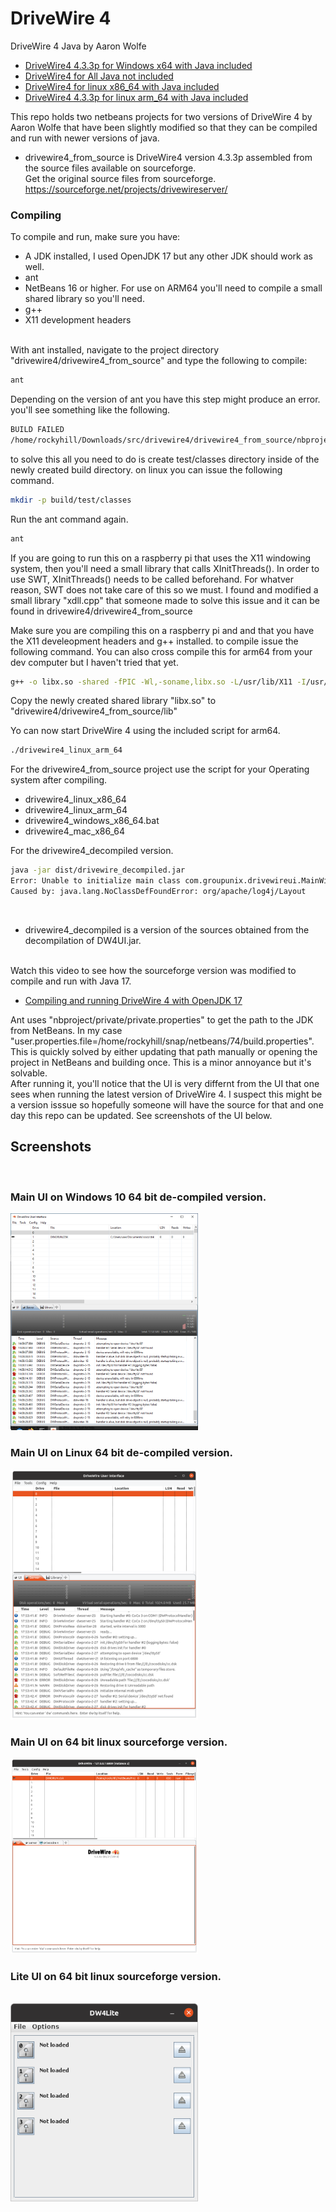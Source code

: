 # DriveWire 4
DriveWire 4 Java by Aaron Wolfe

- [DriveWire4 4.3.3p for Windows x64 with Java included](https://github.com/qbancoffee/drivewire4/releases/tag/4.3.4p_Windows_x64)
- [DriveWire4 for All  Java not included](https://github.com/qbancoffee/drivewire4/releases/tag/4.3.3p)
- [DriveWire4 for linux x86_64 with Java included](https://github.com/qbancoffee/drivewire4/releases/tag/4.3.3p_linux_x86_64)
- [DriveWire4 4.3.3p for linux arm_64 with Java included](https://github.com/qbancoffee/drivewire4/releases/tag/4.3.4p_linux_aarch64)


This repo holds two netbeans projects for two versions of DriveWire 4 by Aaron Wolfe that have been slightly modified so that they can be compiled and run with newer versions of java.

- drivewire4_from_source is DriveWire4 version 4.3.3p assembled from the source files available on sourceforge.<br>
Get the original source files from sourceforge.
https://sourceforge.net/projects/drivewireserver/<br>



### Compiling
To compile and run, make sure you have:
- A JDK installed, I used OpenJDK 17 but any other JDK should work as well.
- ant
- NetBeans 16 or higher.
For use on ARM64 you'll need to compile a small shared library so you'll need.
- g++
- X11 development headers
<br>
With ant installed, navigate to the project directory "drivewire4/drivewire4_from_source" and type the following to compile:

```bash
ant
```
Depending on the version of ant you have this step might produce an error. you'll see something like the following.

```bash
BUILD FAILED
/home/rockyhill/Downloads/src/drivewire4/drivewire4_from_source/nbproject/build-impl.xml:1560: /home/rockyhill/Downloads/src/drivewire4/drivewire4_from_source/build/test/classes does not exist.
```
to solve this all you need to do is create test/classes directory inside of the newly created build directory. on linux you can issue the following command.
```bash
mkdir -p build/test/classes
```

Run the ant command again.
```bash
ant
```

If you are going to run this on a raspberry pi that uses the X11 windowing system, then you'll need a small library that calls XInitThreads(). In order to use SWT, XInitThreads() needs to be called beforehand. For whatver reason, SWT does not take care of this so we must. 
I found and modified a small library "xdll.cpp" that someone made to solve this issue and it can be found in drivewire4/drivewire4_from_source

Make sure you are compiling this on a raspberry pi and and that you have the X11 develeopment headers and g++ installed.
to compile issue the following command. You can also cross compile this for arm64 from your dev computer but I haven't tried that yet.

```bash
g++ -o libx.so -shared -fPIC -Wl,-soname,libx.so -L/usr/lib/X11 -I/usr/include/X11 xdll.cpp -lX11
```

Copy the newly created shared library "libx.so" to "drivewire4/drivewire4_from_source/lib"

Yo can now start DriveWire 4 using the included script for arm64.
```bash
./drivewire4_linux_arm_64
```


For the drivewire4_from_source project use the script for your Operating system after compiling.

- drivewire4_linux_x86_64
- drivewire4_linux_arm_64
- drivewire4_windows_x86_64.bat
- drivewire4_mac_x86_64


For the drivewire4_decompiled version.
```bash
java -jar dist/drivewire_decompiled.jar
Error: Unable to initialize main class com.groupunix.drivewireui.MainWin
Caused by: java.lang.NoClassDefFoundError: org/apache/log4j/Layout
```
<br>

- drivewire4_decompiled is a version of the sources obtained from the decompilation of DW4UI.jar.
<br>
Watch this video to see how the sourceforge version was modified to compile and run with Java 17.

- [Compiling and running DriveWire 4 with OpenJDK 17](https://youtu.be/7fjNQZ2uRJI)

  
Ant uses "nbproject/private/private.properties" to get the path to the JDK from NetBeans. In my case "user.properties.file=/home/rockyhill/snap/netbeans/74/build.properties".
<br>
This is quickly solved by either updating that path manually or opening the project in NetBeans and building once. This is a minor annoyance but it's solvable.
<br>
After running it, you'll notice that the UI is very differnt from the UI that one sees when running the latest version of DriveWire 4.
I suspect this might be a version isssue so hopefully someone will have the source for that and one day this repo can be updated.
See screenshots of the UI below.



## Screenshots
<br>

### Main UI on Windows 10 64 bit de-compiled version.
<img src="https://github.com/qbancoffee/drivewire4/blob/main/images/dw4_decompiled_win64.png" width="300">
<br>

### Main UI on Linux 64 bit de-compiled version.
<img src="https://github.com/qbancoffee/drivewire4/blob/main/images/dw4_decompiled_linux64.png" width="300">
<br>

### Main UI on 64 bit linux sourceforge version.
<img src="https://github.com/qbancoffee/drivewire4/blob/main/images/dw4_mainwin.png" width="300">
<br>

### Lite UI on 64 bit linux sourceforge version.
<br>
<img src="https://github.com/qbancoffee/drivewire4/blob/main/images/dw4_liteui.png" width="300">


<br>



